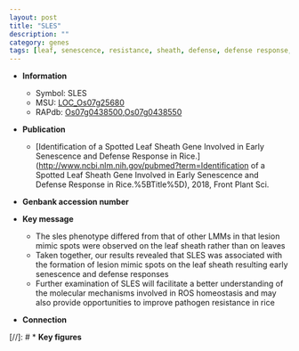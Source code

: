 ```yaml
---
layout: post
title: "SLES"
description: ""
category: genes
tags: [leaf, senescence, resistance, sheath, defense, defense response, homeostasis, pathogen, lesion, lesion mimic, pathogen resistance]
---
```


* **Information**  
    + Symbol: SLES  
    + MSU: [LOC_Os07g25680](http://rice.uga.edu/cgi-bin/ORF_infopage.cgi?orf=LOC_Os07g25680)  
    + RAPdb: [Os07g0438500](https://rapdb.dna.affrc.go.jp/locus/?name=Os07g0438500),[Os07g0438550](https://rapdb.dna.affrc.go.jp/locus/?name=Os07g0438550)  

* **Publication**  
    + [Identification of a Spotted Leaf Sheath Gene Involved in Early Senescence and Defense Response in Rice.](http://www.ncbi.nlm.nih.gov/pubmed?term=Identification of a Spotted Leaf Sheath Gene Involved in Early Senescence and Defense Response in Rice.%5BTitle%5D), 2018, Front Plant Sci.

* **Genbank accession number**  

* **Key message**  
    + The sles phenotype differed from that of other LMMs in that lesion mimic spots were observed on the leaf sheath rather than on leaves
    + Taken together, our results revealed that SLES was associated with the formation of lesion mimic spots on the leaf sheath resulting early senescence and defense responses
    + Further examination of SLES will facilitate a better understanding of the molecular mechanisms involved in ROS homeostasis and may also provide opportunities to improve pathogen resistance in rice

* **Connection**  

[//]: # * **Key figures**  


